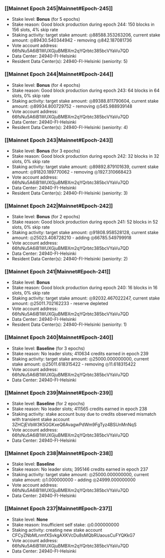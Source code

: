 ### [[Mainnet Epoch 245|Mainnet#Epoch-245]]
* Stake level: **Bonus** (for 5 epochs)
* Stake reason: Good block production during epoch 244: 150 blocks in 156 slots, 4% skip rate
* Staking activity: target stake amount: ◎88588.353263206, current stake amount: ◎89430.540344942 - removing ◎842.187081736
* Vote account address: 66fsNu5A6iB1WUXGjuBMBXm2qYQrbtc385bcVYaVu7QD
* Data Center: 24940-FI-Helsinki
* Resident Data Center(s): 24940-FI-Helsinki (seniority: 5)
### [[Mainnet Epoch 244|Mainnet#Epoch-244]]
* Stake level: **Bonus** (for 4 epochs)
* Stake reason: Good block production during epoch 243: 64 blocks in 64 slots, 0% skip rate
* Staking activity: target stake amount: ◎89388.811790604, current stake amount: ◎89934.800729752 - removing ◎545.988939148
* Vote account address: 66fsNu5A6iB1WUXGjuBMBXm2qYQrbtc385bcVYaVu7QD
* Data Center: 24940-FI-Helsinki
* Resident Data Center(s): 24940-FI-Helsinki (seniority: 4)
### [[Mainnet Epoch 243|Mainnet#Epoch-243]]
* Stake level: **Bonus** (for 3 epochs)
* Stake reason: Good block production during epoch 242: 32 blocks in 32 slots, 0% skip rate
* Staking activity: target stake amount: ◎89892.879101639, current stake amount: ◎91820.189770062 - removing ◎1927.310668423
* Vote account address: 66fsNu5A6iB1WUXGjuBMBXm2qYQrbtc385bcVYaVu7QD
* Data Center: 24940-FI-Helsinki
* Resident Data Center(s): 24940-FI-Helsinki (seniority: 3)
### [[Mainnet Epoch 242|Mainnet#Epoch-242]]
* Stake level: **Bonus** (for 2 epochs)
* Stake reason: Good block production during epoch 241: 52 blocks in 52 slots, 0% skip rate
* Staking activity: target stake amount: ◎91808.958528128, current stake amount: ◎25023.408728210 - adding ◎66785.549799918
* Vote account address: 66fsNu5A6iB1WUXGjuBMBXm2qYQrbtc385bcVYaVu7QD
* Data Center: 24940-FI-Helsinki
* Resident Data Center(s): 24940-FI-Helsinki (seniority: 2)
### [[Mainnet Epoch 241|Mainnet#Epoch-241]]
* Stake level: **Bonus**
* Stake reason: Good block production during epoch 240: 16 blocks in 16 slots, 0% skip rate
* Staking activity: target stake amount: ◎92032.467022247, current stake amount: ◎25011.702162233 - reserve depleted
* Vote account address: 66fsNu5A6iB1WUXGjuBMBXm2qYQrbtc385bcVYaVu7QD
* Data Center: 24940-FI-Helsinki
* Resident Data Center(s): 24940-FI-Helsinki (seniority: 1)
### [[Mainnet Epoch 240|Mainnet#Epoch-240]]
* Stake level: **Baseline** (for 3 epochs)
* Stake reason: No leader slots; 410634 credits earned in epoch 239
* Staking activity: target stake amount: ◎25000.000000000, current stake amount: ◎25011.618315422 - removing ◎11.618315422
* Vote account address: 66fsNu5A6iB1WUXGjuBMBXm2qYQrbtc385bcVYaVu7QD
* Data Center: 24940-FI-Helsinki
### [[Mainnet Epoch 239|Mainnet#Epoch-239]]
* Stake level: **Baseline** (for 2 epochs)
* Stake reason: No leader slots; 411565 credits earned in epoch 238
* Staking activity: stake account busy due to credits observed mismatch with transient stake account 3ZHCjEVbW3K5GGKxeQ6AvagwPdWm9FgTyz4BSUnMnNqS
* Vote account address: 66fsNu5A6iB1WUXGjuBMBXm2qYQrbtc385bcVYaVu7QD
* Data Center: 24940-FI-Helsinki
### [[Mainnet Epoch 238|Mainnet#Epoch-238]]
* Stake level: **Baseline**
* Stake reason: No leader slots; 395146 credits earned in epoch 237
* Staking activity: target stake amount: ◎25000.000000000, current stake amount: ◎1.000000000 - adding ◎24999.000000000
* Vote account address: 66fsNu5A6iB1WUXGjuBMBXm2qYQrbtc385bcVYaVu7QD
* Data Center: 24940-FI-Helsinki
### [[Mainnet Epoch 237|Mainnet#Epoch-237]]
* Stake level: **None**
* Stake reason: Insufficient self stake: ◎0.000000000
* Staking activity: creating new stake account CFCyZNbMLnmfXSvkgAXKVcDu8sMQbRUaousCuFYQKkG7
* Vote account address: 66fsNu5A6iB1WUXGjuBMBXm2qYQrbtc385bcVYaVu7QD
* Data Center: 24940-FI-Helsinki